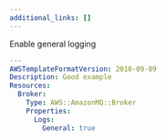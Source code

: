 ```yaml
---
additional_links: []
---
```


Enable general logging

```yaml
---
AWSTemplateFormatVersion: 2010-09-09
Description: Good example
Resources:
  Broker:
    Type: AWS::AmazonMQ::Broker
    Properties:
      Logs:
        General: true
```
